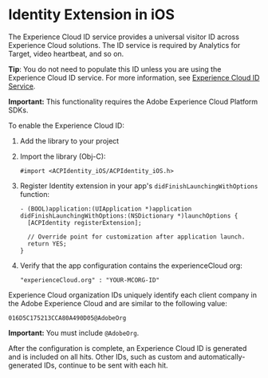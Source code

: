 # Identity Extension in iOS

The Experience Cloud ID service provides a universal visitor ID across Experience Cloud solutions. The ID service is required by Analytics for Target, video heartbeat, and so on.

**Tip**: You do not need to populate this ID unless you are using the Experience Cloud ID service. For more information, see [Experience Cloud ID Service](https://marketing.adobe.com/resources/help/en_US/mcvid/).

**Important:** This functionality requires the Adobe Experience Cloud Platform SDKs.

To enable the Experience Cloud ID:

1. Add the library to your project

2. Import the library \(Obj-C\):

   `#import <ACPIdentity_iOS/ACPIdentity_iOS.h>`

3. Register Identity extension in your app's `didFinishLaunchingWithOptions` function:

   ```
   - (BOOL)application:(UIApplication *)application didFinishLaunchingWithOptions:(NSDictionary *)launchOptions {
     [ACPIdentity registerExtension];
   
     // Override point for customization after application launch.
     return YES;
   } 
   ```

4. Verify that the app configuration contains the experienceCloud org:

   `"experienceCloud.org" : "YOUR-MCORG-ID"`

Experience Cloud organization IDs uniquely identify each client company in the Adobe Experience Cloud and are similar to the following value:

`016D5C175213CCA80A490D05@AdobeOrg`

**Important:** You must include `@AdobeOrg`.

After the configuration is complete, an Experience Cloud ID is generated and is included on all hits. Other IDs, such as custom and automatically-generated IDs, continue to be sent with each hit.

